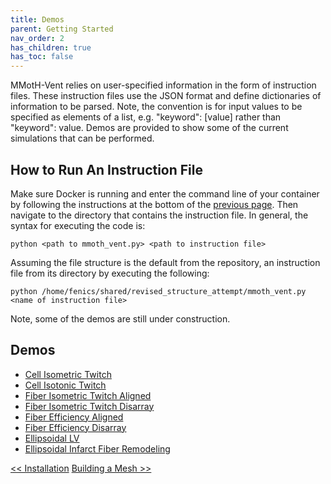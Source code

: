 ```yaml
---
title: Demos
parent: Getting Started
nav_order: 2
has_children: true
has_toc: false
---
```


MMotH-Vent relies on user-specified information in the form of instruction files. These instruction files use the JSON format and define dictionaries of information to be parsed. Note, the convention is for input values to be specified as elements of a list, e.g. "keyword": [value] rather than "keyword": value. Demos are provided to show some of the current simulations that can be performed.

How to Run An Instruction File
------------------------------
Make sure Docker is running and enter the command line of your container by following the instructions at the bottom of the [previous page](../installation/installation.md#enter-container-command-line). Then navigate to the directory that contains the instruction file. In general, the syntax for executing the code is:

```
python <path to mmoth_vent.py> <path to instruction file>
```

Assuming the file structure is the default from the repository, an instruction file from its directory by executing the following:

```
python /home/fenics/shared/revised_structure_attempt/mmoth_vent.py <name of instruction file>
```

Note, some of the demos are still under construction.  

Demos  
-----
- [Cell Isometric Twitch](/cell_isometric_demo_page/single_cell_isometric_demo_page.md)
- [Cell Isotonic Twitch](/cell_isotonic_twitch_page/cell_isotonic_twitch_demo.md)
- [Fiber Isometric Twitch Aligned](/fiber_isometric_twitch_with_compliance_page/fiber_isometric_twitch_with_compliance_demo.md)
- [Fiber Isometric Twitch Disarray](/fiber_isometric_twitch_with_compliance_disarray/fiber_isometric_twitch_with_compliance_disarray_demo.md)
- [Fiber Efficiency Aligned](/fiber_efficiency_aligned/fiber_efficiency_aligned_demo.md)
- [Fiber Efficiency Disarray](/fiber_efficiency_disarray/fiber_efficiency_disarray_demo.md)
- [Ellipsoidal LV](/ventricle_ellipsoid_page/ventricle_ellipsoid_demo.md)
- [Ellipsoidal Infarct Fiber Remodeling](/ventricle_infarct_remodel_page/ellipsoid_infarct_remodeling_demo.md)


<a href="../installation/installation.html" class="btn btn--primary"><< Installation</a>
<a href="../building_a_mesh/mesh_generation_readme.html" class="btn btn--primary">Building a Mesh >></a>

